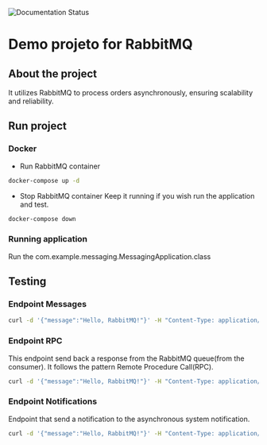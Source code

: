 ![Documentation Status](https://img.shields.io/badge/docs-in%20progress-yellow)
# Demo projeto for RabbitMQ 

## About the project
It utilizes RabbitMQ to process orders asynchronously, ensuring scalability and reliability.

## Run project

### Docker

- Run RabbitMQ container

```sh
docker-compose up -d
```

- Stop RabbitMQ container
  Keep it running if you wish run the application and test.

```sh
docker-compose down
```

### Running application

Run the com.example.messaging.MessagingApplication.class

## Testing

### Endpoint Messages

```sh
curl -d '{"message":"Hello, RabbitMQ!"}' -H "Content-Type: application/json" -X POST http://localhost:8080/messages
```

### Endpoint RPC

This endpoint send back a response from the RabbitMQ queue(from the consumer). It follows the pattern Remote Procedure
Call(RPC).

```sh
curl -d '{"message":"Hello, RabbitMQ!"}' -H "Content-Type: application/json" -X POST http://localhost:8080/rpc
```

### Endpoint Notifications

Endpoint that send a notification to the asynchronous system notification.

```sh
curl -d '{"message":"Hello, RabbitMQ!"}' -H "Content-Type: application/json" -X POST http://localhost:8080/rpc
```

